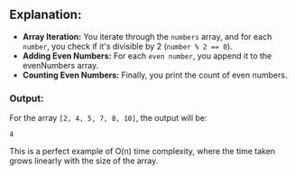 ## Explanation:
* **Array Iteration:** You iterate through the ```numbers``` array, and for each ```number```, you check if it's divisible by 2 (```number % 2 == 0```).
* **Adding Even Numbers:** For each ```even number```, you append it to the evenNumbers array.
* **Counting Even Numbers:** Finally, you print the count of even numbers.

### Output:
For the array ```[2, 4, 5, 7, 8, 10]```, the output will be:
```
4
```

This is a perfect example of O(n) time complexity, where the time taken grows linearly with the size of the array.
